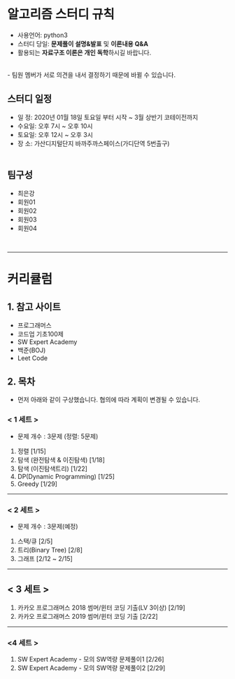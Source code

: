 # 알고리즘 스터디 규칙
- 사용언어: python3
- 스터디 당일: **문제풀이 설명&발표** 및 **이론내용 Q&A**
- 활용되는 **자료구조 이론은 개인 독학**하시길 바랍니다.
<br>
- 팀원 멤버가 서로 의견을 내서 결정하기 때문에 바뀔 수 있습니다.

## 스터디 일정
* 일  정: 2020년 01월 18일 토요일 부터 시작 ~ 3월 상반기 코테이전까지
* 수요일: 오후 7시 ~ 오후 10시 
* 토요일: 오후 12시 ~ 오후 3시
* 장 소:  가산디지털단지 바까주까스페이스(가디단역 5번출구)
<br><br>
## 팀구성
- 최은강
- 회원01
- 회원02
- 회원03
- 회원04

<br>
<hr>

# 커리큘럼

## 1. 참고 사이트
* 프로그래머스
* 코드업 기초100제
* SW Expert Academy
* 백준(BOJ)
* Leet Code


## 2. 목차
- 먼저 아래와 같이 구상했습니다. 협의에 따라 계획이 변경될 수 있습니다.

### < 1 세트 >
- 문제 개수 : 3문제 (정렬: 5문제)
1. 정렬 [1/15]
2. 탐색 (완전탐색 & 이진탐색) [1/18]
3. 탐색 (이진탐색트리) [1/22]
4. DP(Dynamic Programming) [1/25]
5. Greedy [1/29]

----------
### < 2 세트 >
- 문제 개수 : 3문제(예정)
1. 스택/큐 [2/5]
2. 트리(Binary Tree) [2/8]
3. 그래프 [2/12 ~ 2/15]

----------
## < 3 세트 > 
1. 카카오 프로그래머스 2018 썸머/윈터 코딩 기출(LV 3이상) [2/19]
2. 카카오 프로그래머스 2019 썸머/윈터 코딩 기출 [2/22]

----------
### <4 세트 >
1. SW Expert Academy - 모의 SW역량 문제풀이1 [2/26]
2. SW Expert Academy - 모의 SW역량 문제풀이2 [2/29]

